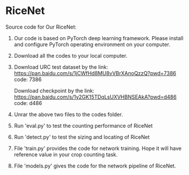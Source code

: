 # RiceNet
Source code for Our RiceNet:


1. Our code is based on PyTorch deep learning framework. Please install and configure PyTorch operating environment on your computer.

2. Download all the codes to your local computer.

3. Download URC test dataset by the link: https://pan.baidu.com/s/1jCWfHd8MU8vVBrXAnoQzzQ?pwd=7386 code: 7386 
   
   Download checkpoint by the link: https://pan.baidu.com/s/1y2GK15TDqLsUXVHBNSEAkA?pwd=d486 code: d486 
   
4. Unrar the above two files to the codes folder.

5. Run 'eval.py' to test the counting performance of RiceNet

6. Run 'detect.py' to test the sizing and locating of RiceNet

7. File 'train.py' provides the code for network training. Hope it will have reference value in your crop counting task.

8. File 'models.py' gives the code for the network pipeline of RiceNet.
